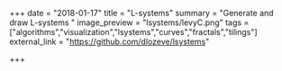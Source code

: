 +++
date = "2018-01-17"
title = "L-systems"
summary = "Generate and draw L-systems "
image_preview = "lsystems/levyC.png"
tags = ["algorithms","visualization","lsystems","curves","fractals","tilings"]
external_link = "https://github.com/dlozeve/lsystems"

+++
